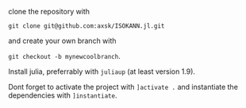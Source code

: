 clone the repository with

`git clone git@github.com:axsk/ISOKANN.jl.git`

and create your own branch with

`git checkout -b mynewcoolbranch`.

Install julia, preferrably with `juliaup` (at least version 1.9).

Dont forget to activate the project with `]activate .`
and instantiate the dependencies with `]instantiate`.